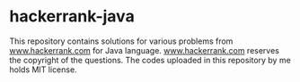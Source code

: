 # hackerrank-java

This repository contains solutions for various problems from www.hackerrank.com for Java language. www.hackerrank.com reserves the copyright of the questions. The codes uploaded in this repository by me holds MIT license.